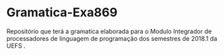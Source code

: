 # Gramatica-Exa869
Repositório que terá a gramatica elaborada para o Modulo Integrador de processadores de linguagem de programação dos semestres de 2018.1 da UEFS .
